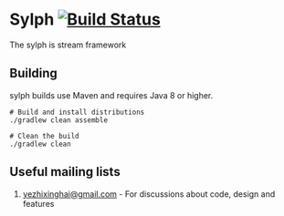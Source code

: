 # Sylph [![Build Status](http://img.shields.io/travis/ideal-hp/sylph.svg?style=flat&branch=master)](https://travis-ci.org/ideal-hp/sylph)
The sylph is stream framework

## Building
sylph builds use Maven and requires Java 8 or higher.

```
# Build and install distributions
./gradlew clean assemble

# Clean the build
./gradlew clean
```
 
## Useful mailing lists
1. yezhixinghai@gmail.com - For discussions about code, design and features